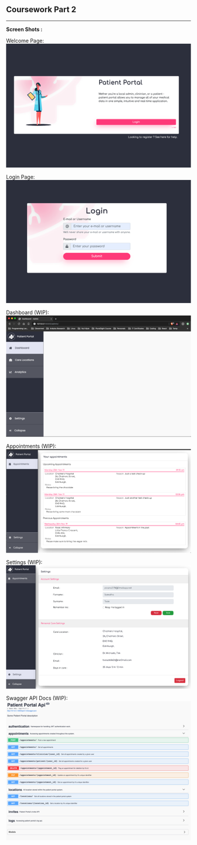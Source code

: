 ## Coursework Part 2
---


**Screen Shots :** <br />

Welcome Page: <br />
![alt text](./public/welcome_page.png "Welcome Page") <br />


Login Page: <br />
![alt text](./public/login_page.png "Login Page") <br />


Dashboard (WIP): <br />
![alt text](./public/empty_dashboard.png "Empty Dashboard") <br />

Appointments (WIP): <br />
![alt text](./public/appointments.png "Appointments") <br />

Settings (WIP): <br />
![alt text](./public/settings.png "Settings") <br/>

Swagger API Docs (WIP): <br />
![alt text](./public/swagger.png "Swagger") <br/>
